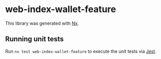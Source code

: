 # web-index-wallet-feature

This library was generated with [Nx](https://nx.dev).

## Running unit tests

Run `nx test web-index-wallet-feature` to execute the unit tests via [Jest](https://jestjs.io).
